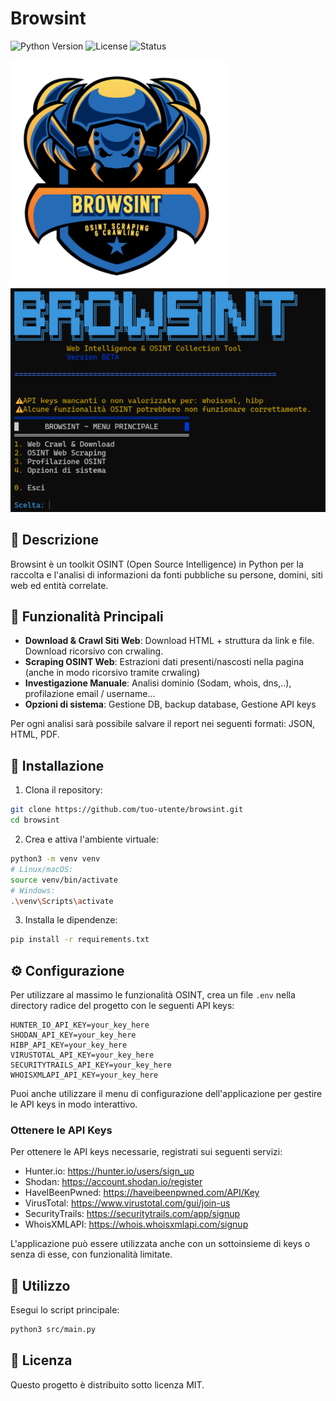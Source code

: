 # Browsint

![Python Version](https://img.shields.io/badge/Python-3.9%2B-blue.svg)
![License](https://img.shields.io/badge/License-MIT-YELLOW.svg)
![Status](https://img.shields.io/badge/Status-Beta-orange.svg)

<img src="images/Browsint_LOGO.png" alt="Browsint Logo" width="350"/>

<img src="images/Browsint_CLI.png" alt="Browsint CLI" width="600"/>



## 📝 Descrizione

Browsint è un toolkit OSINT (Open Source Intelligence) in Python per la raccolta e l'analisi di informazioni da fonti pubbliche su persone, domini, siti web ed entità correlate.

## 🔑 Funzionalità Principali

- **Download & Crawl Siti Web**: Download HTML + struttura da link e file. Download ricorsivo con crwaling.
- **Scraping OSINT Web**: Estrazioni dati presenti/nascosti nella pagina (anche in modo ricorsivo tramite crwaling)
- **Investigazione Manuale**: Analisi dominio (Sodam, whois, dns,..), profilazione email / username...
- **Opzioni di sistema**: Gestione DB, backup database, Gestione API keys 

Per ogni analisi sarà possibile salvare il report nei seguenti formati: JSON, HTML, PDF.

## 🚀 Installazione

1. Clona il repository:
```bash
git clone https://github.com/tuo-utente/browsint.git
cd browsint
```

2. Crea e attiva l'ambiente virtuale:
```bash
python3 -m venv venv
# Linux/macOS:
source venv/bin/activate
# Windows:
.\venv\Scripts\activate
```

3. Installa le dipendenze:
```bash
pip install -r requirements.txt
```

## ⚙️ Configurazione

Per utilizzare al massimo le funzionalità OSINT, crea un file `.env` nella directory radice del progetto con le seguenti API keys:

```env
HUNTER_IO_API_KEY=your_key_here
SHODAN_API_KEY=your_key_here
HIBP_API_KEY=your_key_here
VIRUSTOTAL_API_KEY=your_key_here
SECURITYTRAILS_API_KEY=your_key_here
WHOISXMLAPI_API_KEY=your_key_here
```

Puoi anche utilizzare il menu di configurazione dell'applicazione per gestire le API keys in modo interattivo.

### Ottenere le API Keys

Per ottenere le API keys necessarie, registrati sui seguenti servizi:

- Hunter.io: https://hunter.io/users/sign_up
- Shodan: https://account.shodan.io/register
- HaveIBeenPwned: https://haveibeenpwned.com/API/Key
- VirusTotal: https://www.virustotal.com/gui/join-us
- SecurityTrails: https://securitytrails.com/app/signup
- WhoisXMLAPI: https://whois.whoisxmlapi.com/signup

L'applicazione può essere utilizzata anche con un sottoinsieme di keys o senza di esse, con funzionalità limitate.

## 📖 Utilizzo

Esegui lo script principale:
```bash
python3 src/main.py
```

## 📄 Licenza

Questo progetto è distribuito sotto licenza MIT.
